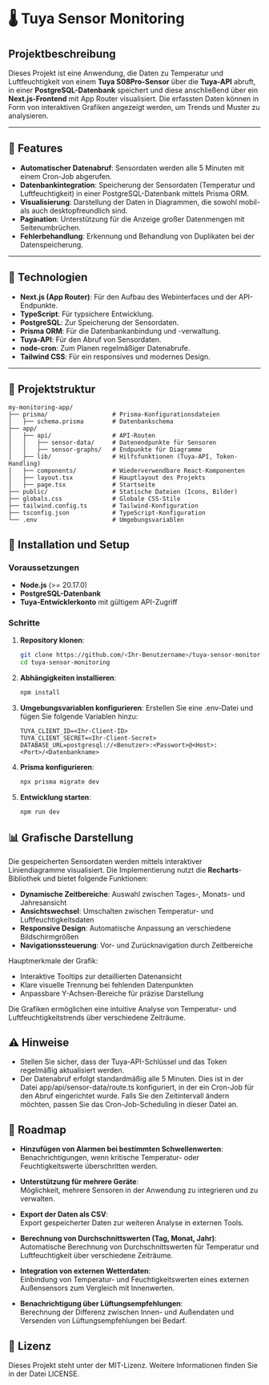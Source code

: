 # 🌡️ Tuya Sensor Monitoring

## Projektbeschreibung

Dieses Projekt ist eine Anwendung, die Daten zu Temperatur und Luftfeuchtigkeit von einem **Tuya S08Pro-Sensor** über die **Tuya-API** abruft, in einer **PostgreSQL-Datenbank** speichert und diese anschließend über ein **Next.js-Frontend** mit App Router visualisiert. Die erfassten Daten können in Form von interaktiven Grafiken angezeigt werden, um Trends und Muster zu analysieren.

---

## 📌 Features

- **Automatischer Datenabruf**: Sensordaten werden alle 5 Minuten mit einem Cron-Job abgerufen.
- **Datenbankintegration**: Speicherung der Sensordaten (Temperatur und Luftfeuchtigkeit) in einer PostgreSQL-Datenbank mittels Prisma ORM.
- **Visualisierung**: Darstellung der Daten in Diagrammen, die sowohl mobil- als auch desktopfreundlich sind.
- **Pagination**: Unterstützung für die Anzeige großer Datenmengen mit Seitenumbrüchen.
- **Fehlerbehandlung**: Erkennung und Behandlung von Duplikaten bei der Datenspeicherung.

---

## 🔧 Technologien

- **Next.js (App Router)**: Für den Aufbau des Webinterfaces und der API-Endpunkte.
- **TypeScript**: Für typsichere Entwicklung.
- **PostgreSQL**: Zur Speicherung der Sensordaten.
- **Prisma ORM**: Für die Datenbankanbindung und -verwaltung.
- **Tuya-API**: Für den Abruf von Sensordaten.
- **node-cron**: Zum Planen regelmäßiger Datenabrufe.
- **Tailwind CSS**: Für ein responsives und modernes Design.

---

## 📂 Projektstruktur

```plaintext
my-monitoring-app/
├── prisma/                  # Prisma-Konfigurationsdateien
│   ├── schema.prisma        # Datenbankschema
├── app/
│   ├── api/                 # API-Routen
│   │   ├── sensor-data/     # Datenendpunkte für Sensoren
│   │   ├── sensor-graphs/   # Endpunkte für Diagramme
│   ├── lib/                 # Hilfsfunktionen (Tuya-API, Token-Handling)
│   ├── components/          # Wiederverwendbare React-Komponenten
│   ├── layout.tsx           # Hauptlayout des Projekts
│   ├── page.tsx             # Startseite
├── public/                  # Statische Dateien (Icons, Bilder)
├── globals.css              # Globale CSS-Stile
├── tailwind.config.ts       # Tailwind-Konfiguration
├── tsconfig.json            # TypeScript-Konfiguration
└── .env                     # Umgebungsvariablen
```

## 🚀 Installation und Setup

### Voraussetzungen

- **Node.js** (>= 20.17.0)
- **PostgreSQL-Datenbank**
- **Tuya-Entwicklerkonto** mit gültigem API-Zugriff

### Schritte

1. **Repository klonen**:

   ```bash
   git clone https://github.com/<Ihr-Benutzername>/tuya-sensor-monitoring.git
   cd tuya-sensor-monitoring
   ```

2. **Abhängigkeiten installieren**:

   ```bash
   npm install
   ```

3. **Umgebungsvariablen konfigurieren**:
   Erstellen Sie eine .env-Datei und fügen Sie folgende Variablen hinzu:

   ```env
   TUYA_CLIENT_ID=<Ihr-Client-ID>
   TUYA_CLIENT_SECRET=<Ihr-Client-Secret>
   DATABASE_URL=postgresql://<Benutzer>:<Passwort>@<Host>:<Port>/<Datenbankname>
   ```

4. **Prisma konfigurieren**:

   ```bash
   npx prisma migrate dev
   ```

5. **Entwicklung starten**:
   ```bash
   npm run dev
   ```

## 📊 Grafische Darstellung
Die gespeicherten Sensordaten werden mittels interaktiver Liniendiagramme visualisiert. Die Implementierung nutzt die **Recharts**-Bibliothek und bietet folgende Funktionen:

- **Dynamische Zeitbereiche**: Auswahl zwischen Tages-, Monats- und Jahresansicht
- **Ansichtswechsel**: Umschalten zwischen Temperatur- und Luftfeuchtigkeitsdaten
- **Responsive Design**: Automatische Anpassung an verschiedene Bildschirmgrößen
- **Navigationssteuerung**: Vor- und Zurücknavigation durch Zeitbereiche

Hauptmerkmale der Grafik:
- Interaktive Tooltips zur detaillierten Datenansicht
- Klare visuelle Trennung bei fehlenden Datenpunkten
- Anpassbare Y-Achsen-Bereiche für präzise Darstellung

Die Grafiken ermöglichen eine intuitive Analyse von Temperatur- und Luftfeuchtigkeitstrends über verschiedene Zeiträume.

## ⚠️ Hinweise

- Stellen Sie sicher, dass der Tuya-API-Schlüssel und das Token regelmäßig aktualisiert werden.
- Der Datenabruf erfolgt standardmäßig alle 5 Minuten. Dies ist in der Datei app/api/sensor-data/route.ts konfiguriert, in der ein Cron-Job für den Abruf eingerichtet wurde. Falls Sie den Zeitintervall ändern möchten, passen Sie das Cron-Job-Scheduling in dieser Datei an.

## 📅 Roadmap

- **Hinzufügen von Alarmen bei bestimmten Schwellenwerten**:  
  Benachrichtigungen, wenn kritische Temperatur- oder Feuchtigkeitswerte überschritten werden.

- **Unterstützung für mehrere Geräte**:  
  Möglichkeit, mehrere Sensoren in der Anwendung zu integrieren und zu verwalten.

- **Export der Daten als CSV**:  
  Export gespeicherter Daten zur weiteren Analyse in externen Tools.

- **Berechnung von Durchschnittswerten (Tag, Monat, Jahr)**:  
  Automatische Berechnung von Durchschnittswerten für Temperatur und Luftfeuchtigkeit über verschiedene Zeiträume.

- **Integration von externen Wetterdaten**:  
  Einbindung von Temperatur- und Feuchtigkeitswerten eines externen Außensensors zum Vergleich mit Innenwerten.

- **Benachrichtigung über Lüftungsempfehlungen**:  
  Berechnung der Differenz zwischen Innen- und Außendaten und Versenden von Lüftungsempfehlungen bei Bedarf.

## 📄 Lizenz

Dieses Projekt steht unter der MIT-Lizenz. Weitere Informationen finden Sie in der Datei LICENSE.